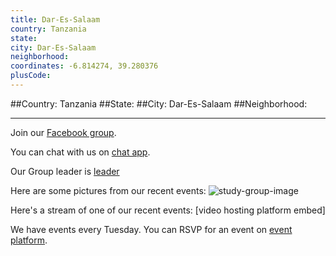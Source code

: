 ```yaml
---
title: Dar-Es-Salaam
country: Tanzania
state: 
city: Dar-Es-Salaam
neighborhood: 
coordinates: -6.814274, 39.280376
plusCode:
---
```


##Country: Tanzania
##State: 
##City: Dar-Es-Salaam
##Neighborhood: 
*****
Join our [Facebook group](https://www.facebook.com/groups/free.code.camp.dar.es.salaam).

You can chat with us on [chat app]().

Our Group leader is [leader]()

Here are some pictures from our recent events:
![study-group-image]()

Here's a stream of one of our recent events:
[video hosting platform embed]

We have events every Tuesday. You can RSVP for an event on [event platform]().
